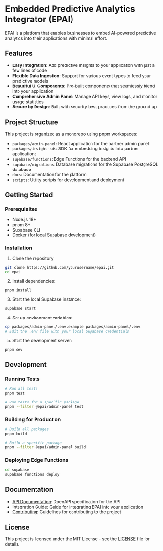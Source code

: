 # Embedded Predictive Analytics Integrator (EPAI)

EPAI is a platform that enables businesses to embed AI-powered predictive analytics into their applications with minimal effort.

## Features

- **Easy Integration**: Add predictive insights to your application with just a few lines of code
- **Flexible Data Ingestion**: Support for various event types to feed your predictive models
- **Beautiful UI Components**: Pre-built components that seamlessly blend into your application
- **Comprehensive Admin Panel**: Manage API keys, view logs, and monitor usage statistics
- **Secure by Design**: Built with security best practices from the ground up

## Project Structure

This project is organized as a monorepo using pnpm workspaces:

- `packages/admin-panel`: React application for the partner admin panel
- `packages/insight-sdk`: SDK for embedding insights into partner applications
- `supabase/functions`: Edge Functions for the backend API
- `supabase/migrations`: Database migrations for the Supabase PostgreSQL database
- `docs`: Documentation for the platform
- `scripts`: Utility scripts for development and deployment

## Getting Started

### Prerequisites

- Node.js 18+
- pnpm 8+
- Supabase CLI
- Docker (for local Supabase development)

### Installation

1. Clone the repository:

```bash
git clone https://github.com/yourusername/epai.git
cd epai
```

2. Install dependencies:

```bash
pnpm install
```

3. Start the local Supabase instance:

```bash
supabase start
```

4. Set up environment variables:

```bash
cp packages/admin-panel/.env.example packages/admin-panel/.env
# Edit the .env file with your local Supabase credentials
```

5. Start the development server:

```bash
pnpm dev
```

## Development

### Running Tests

```bash
# Run all tests
pnpm test

# Run tests for a specific package
pnpm --filter @epai/admin-panel test
```

### Building for Production

```bash
# Build all packages
pnpm build

# Build a specific package
pnpm --filter @epai/admin-panel build
```

### Deploying Edge Functions

```bash
cd supabase
supabase functions deploy
```

## Documentation

- [API Documentation](./supabase/openapi.yaml): OpenAPI specification for the API
- [Integration Guide](./docs/integration-guide.md): Guide for integrating EPAI into your application
- [Contributing](./CONTRIBUTING.md): Guidelines for contributing to the project

## License

This project is licensed under the MIT License - see the [LICENSE](LICENSE) file for details. 